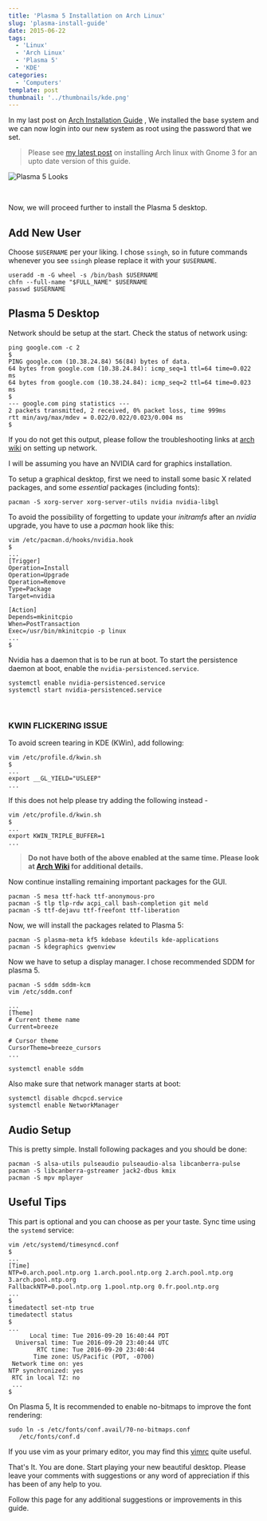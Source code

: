 ```yaml
---
title: 'Plasma 5 Installation on Arch Linux'
slug: 'plasma-install-guide'
date: 2015-06-22
tags:
  - 'Linux'
  - 'Arch Linux'
  - 'Plasma 5'
  - 'KDE'
categories:
  - 'Computers'
template: post
thumbnail: '../thumbnails/kde.png'
---
```


In my last post on
[Arch Installation Guide](/arch-install) , We
installed the base system and we can now login into our new system as
root using the password that we set.

> Please see [my latest post](/complete-setup-arch-gnome) on installing Arch linux with Gnome 3 for an upto date version of this guide.

![Plasma 5 Looks](https://res.cloudinary.com/sadanandsingh/image/upload/v1545502051/project/arch-plasma.jpg)

<br>

Now, we will proceed further to install the Plasma 5 desktop.

## Add New User

Choose `$USERNAME` per your liking. I chose `ssingh`, so in future commands
whenever you see `ssingh` please replace it with your `$USERNAME`.

```terminal
useradd -m -G wheel -s /bin/bash $USERNAME
chfn --full-name "$FULL_NAME" $USERNAME
passwd $USERNAME
```

## Plasma 5 Desktop

Network should be setup at the start. Check the status of network using:

```terminal
ping google.com -c 2
$
PING google.com (10.38.24.84) 56(84) bytes of data.
64 bytes from google.com (10.38.24.84): icmp_seq=1 ttl=64 time=0.022 ms
64 bytes from google.com (10.38.24.84): icmp_seq=2 ttl=64 time=0.023 ms
$
--- google.com ping statistics ---
2 packets transmitted, 2 received, 0% packet loss, time 999ms
rtt min/avg/max/mdev = 0.022/0.022/0.023/0.004 ms
$
```

If you do not get this output, please follow the troubleshooting links
at [arch wiki](https://wiki.archlinux.org/index.php/systemd-networkd) on
setting up network.

I will be assuming you have an NVIDIA card for graphics installation.

To setup a graphical desktop, first we need to install some basic X
related packages, and some _essential_ packages (including fonts):

```terminal
pacman -S xorg-server xorg-server-utils nvidia nvidia-libgl
```

To avoid the possibility of forgetting to update your _initramfs_ after an
_nvidia_ upgrade, you have to use a _pacman_ hook like this:

```terminal
vim /etc/pacman.d/hooks/nvidia.hook
$
...
[Trigger]
Operation=Install
Operation=Upgrade
Operation=Remove
Type=Package
Target=nvidia

[Action]
Depends=mkinitcpio
When=PostTransaction
Exec=/usr/bin/mkinitcpio -p linux
...
$
```

Nvidia has a daemon that is to be run at boot. To start the persistence
daemon at boot, enable the `nvidia-persistenced.service`.

```terminal
systemctl enable nvidia-persistenced.service
systemctl start nvidia-persistenced.service
```

<br>

### KWIN FLICKERING ISSUE

To avoid screen tearing in KDE (KWin), add following:

```terminal
vim /etc/profile.d/kwin.sh
$
...
export __GL_YIELD="USLEEP"
...
```

If this does not help please try adding the following instead -

```terminal
vim /etc/profile.d/kwin.sh
$
...
export KWIN_TRIPLE_BUFFER=1
...
```

> **Do not have both of the above enabled at the same time. Please look at [Arch Wiki](https://wiki.archlinux.org/index.php/NVIDIA/Troubleshooting) for additional details.**

Now continue installing remaining important packages for the GUI.

```terminal
pacman -S mesa ttf-hack ttf-anonymous-pro
pacman -S tlp tlp-rdw acpi_call bash-completion git meld
pacman -S ttf-dejavu ttf-freefont ttf-liberation
```

Now, we will install the packages related to Plasma 5:

```terminal
pacman -S plasma-meta kf5 kdebase kdeutils kde-applications
pacman -S kdegraphics gwenview
```

Now we have to setup a display manager. I chose recommended SDDM for
plasma 5.

```terminal
pacman -S sddm sddm-kcm
vim /etc/sddm.conf

...
[Theme]
# Current theme name
Current=breeze

# Cursor theme
CursorTheme=breeze_cursors
...

systemctl enable sddm
```

Also make sure that network manager starts at boot:

```terminal
systemctl disable dhcpcd.service
systemctl enable NetworkManager
```

## Audio Setup

This is pretty simple. Install following packages and you should be
done:

```terminal
pacman -S alsa-utils pulseaudio pulseaudio-alsa libcanberra-pulse
pacman -S libcanberra-gstreamer jack2-dbus kmix
pacman -S mpv mplayer
```

## Useful Tips

This part is optional and you can choose as per your taste. Sync time
using the `systemd` service:

```terminal
vim /etc/systemd/timesyncd.conf
$
...
[Time]
NTP=0.arch.pool.ntp.org 1.arch.pool.ntp.org 2.arch.pool.ntp.org 3.arch.pool.ntp.org
FallbackNTP=0.pool.ntp.org 1.pool.ntp.org 0.fr.pool.ntp.org
...
$
timedatectl set-ntp true
timedatectl status
$
...
      Local time: Tue 2016-09-20 16:40:44 PDT
  Universal time: Tue 2016-09-20 23:40:44 UTC
        RTC time: Tue 2016-09-20 23:40:44
       Time zone: US/Pacific (PDT, -0700)
 Network time on: yes
NTP synchronized: yes
 RTC in local TZ: no
 ...
$
```

On Plasma 5, It is recommended to enable no-bitmaps to improve the font
rendering:

```terminal
sudo ln -s /etc/fonts/conf.avail/70-no-bitmaps.conf
   /etc/fonts/conf.d
```

If you use vim as your primary editor, you may find
this [vimrc](https://github.com/amix/vimrc) quite useful.

That's It. You are done. Start playing your new beautiful desktop.
Please leave your comments with suggestions or any word of appreciation
if this has been of any help to you.

Follow this page for any additional suggestions or improvements in this
guide.
